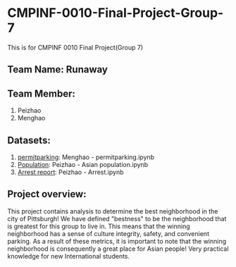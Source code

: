 # CMPINF-0010-Final-Project-Group-7
This is for CMPINF 0010 Final Project(Group 7)

## Team Name: Runaway

## Team Member: 
1. Peizhao
2. Menghao

## Datasets:
1. [permitparking](https://data.wprdc.org/dataset/pittsburgh-parking-meters-and-payment-points): Menghao - permitparking.ipynb   
2. [Population](https://data.wprdc.org/dataset/2020-census-redistricting-data-extracts/resource/a8414ed5-c50f-417e-bb67-82b734660da6): Peizhao - Asian population.ipynb
3. [Arrest report](https://data.wprdc.org/dataset/arrest-data): Peizhao - Arrest.ipynb 
  
## Project overview:  
This project contains analysis to determine the best neighborhood in the city of Pittsburgh! We have defined "bestness" to be the neighborhood that is greatest for this group to live in. This means that the winning neighborhood has a sense of culture integrity, safety, and convenient parking. As a result of these metrics, it is important to note that the winning neighborhood is consequently a great place for Asian people! Very practical knowledge for new International students.
